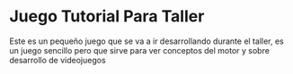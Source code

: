 # Juego Tutorial Para Taller
 Este es un pequeño juego que se va a ir desarrollando durante el taller, es un juego sencillo pero que sirve para ver conceptos del motor y sobre desarrollo de videojuegos
